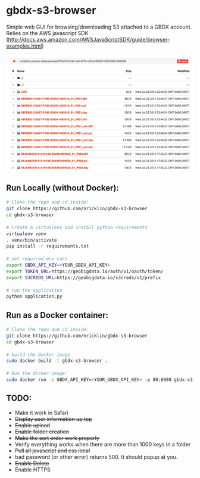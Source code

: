 # gbdx-s3-browser
Simple web GUI for browsing/downloading S3 attached to a GBDX account.  Relies on the AWS javascript SDK (http://docs.aws.amazon.com/AWSJavaScriptSDK/guide/browser-examples.html)

![Screenshot](example.png?raw=true "Screenshot")

Run Locally (without Docker):
--------
```bash
# Clone the repo and cd inside:
git clone https://github.com/nricklin/gbdx-s3-browser
cd gbdx-s3-browser

# Create a virtualenv and install python requirements
virtualenv venv
. venv/bin/activate
pip install -r requirements.txt

# set required env vars
export GBDX_API_KEY=<YOUR_GBDX_API_KEY>
export TOKEN_URL=https://geobigdata.io/auth/v1/oauth/token/
export S3CREDS_URL=https://geobigdata.io/s3creds/v1/prefix

# run the application
python application.py
```

Run as a Docker container:
-------
```bash
# Clone the repo and cd inside:
git clone https://github.com/nricklin/gbdx-s3-browser
cd gbdx-s3-browser

# build the Docker image
sudo docker build -t gbdx-s3-browser .

# Run the docker image:
sudo docker run -e GBDX_API_KEY=<YOUR_GBDX_API_KEY> -p 80:8080 gbdx-s3-browser
```

TODO:
----
- Make it work in Safari
- ~~Display user information up top~~
- ~~Enable upload~~
- ~~Enable folder creation~~
- ~~Make the sort order work properly~~
- Verify everything works when there are more than 1000 keys in a folder
- ~~Pull all javascript and css local~~
- bad password (or other error) returns 500.   It should popup at you.
- ~~Enable Delete~~
- Enable HTTPS
